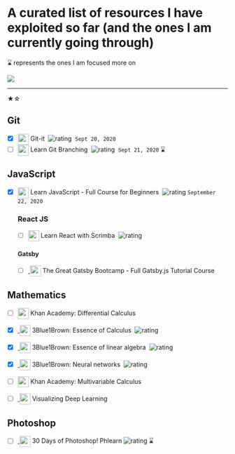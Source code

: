 # A curated list of resources I have exploited so far (and the ones I am currently going through)

:hourglass: represents the ones I am focused more on 




<img src="https://img.shields.io/github/last-commit/sashankneupane7/grow-with-me?label=Last%20Learned"/>


---
★☆

## Git
- [X] [<img align="center" src="https://cdn.jsdelivr.net/npm/simple-icons@3.0.1/icons/git.svg" alt="sashankneupane" height="25" width="25" />](https://github.com/jlord/git-it-electron#what-to-install) Git-it &nbsp;![rating](https://img.shields.io/badge/★★★★★-brightgreen) &nbsp;`Sept 20, 2020`
- [ ] [<img align="center" src="https://cdn.jsdelivr.net/npm/simple-icons@3.0.1/icons/git.svg" alt="sashankneupane" height="25" width="25" />](https://learngitbranching.js.org/) Learn Git Branching &nbsp;![rating](https://img.shields.io/badge/★★★★★-brightgreen) &nbsp;`Sept 21, 2020` :hourglass:

## JavaScript
- [X] [<img align="center" src="https://cdn.jsdelivr.net/npm/simple-icons@3.0.1/icons/javascript.svg" alt="sashankneupane" height="25" width="25" />](https://www.youtube.com/watch?v=PkZNo7MFNFg) Learn JavaScript - Full Course for Beginners &nbsp;![rating](https://img.shields.io/badge/★★★☆☆-brightgreen) `September 22, 2020` 

    ### React JS
    - [ ] [<img align="center" src="https://cdn.jsdelivr.net/npm/simple-icons@3.0.1/icons/react.svg" alt="sashankneupane" height="25" width="25" />](https://scrimba.com/learn/learnreact) Learn React with Scrimba &nbsp;![rating](https://img.shields.io/badge/★★★★★-brightgreen)
    #### Gatsby 
    - [ ] [ <img align="center" src="https://cdn.jsdelivr.net/npm/simple-icons@3.0.1/icons/gatsby.svg" alt="sashankneupane" height="25" width="25" />](https://www.youtube.com/watch?v=kzWIUX3CpuI) The Great Gatsby Bootcamp - Full Gatsby.js Tutorial Course

## Mathematics
- [ ] [<img align="center" src="https://cdn.jsdelivr.net/npm/simple-icons@3.0.1/icons/khanacademy.svg" alt="sashankneupane" height="25" width="25" />](https://www.khanacademy.org/math/differential-calculus) Khan Academy: Differential Calculus
- [X] [ <img align="center" src="https://cdn.jsdelivr.net/npm/simple-icons@3.0.1/icons/youtube.svg" alt="sashankneupane" height="25" width="25" />](https://www.youtube.com/playlist?list=PLZHQObOWTQDMsr9K-rj53DwVRMYO3t5Yr) 3Blue1Brown: Essence of Calculus &nbsp;![rating](https://img.shields.io/badge/★★★★★-brightgreen)
- [X] [ <img align="center" src="https://cdn.jsdelivr.net/npm/simple-icons@3.0.1/icons/youtube.svg" alt="sashankneupane" height="25" width="25" />](https://www.youtube.com/playlist?list=PLZHQObOWTQDPD3MizzM2xVFitgF8hE_ab) 3Blue1Brown: Essence of linear algebra &nbsp;![rating](https://img.shields.io/badge/★★★★★-brightgreen)
	
- [X] [ <img align="center" src="https://cdn.jsdelivr.net/npm/simple-icons@3.0.1/icons/youtube.svg" alt="sashankneupane" height="25" width="25" />](https://www.youtube.com/playlist?list=PLZHQObOWTQDNU6R1_67000Dx_ZCJB-3pi) 3Blue1Brown: Neural networks &nbsp;![rating](https://img.shields.io/badge/★★★★★-brightgreen)
- [ ] [<img align="center" src="https://cdn.jsdelivr.net/npm/simple-icons@3.0.1/icons/khanacademy.svg" alt="sashankneupane" height="25" width="25" />](https://www.khanacademy.org/math/multivariable-calculus) Khan Academy: Multivariable Calculus
- [ ] [ <img align="center" src="https://cdn.jsdelivr.net/npm/simple-icons@3.0.1/icons/youtube.svg" alt="sashankneupane" height="25" width="25" />](https://www.youtube.com/playlist?list=PLyPKqVSnetmEOp_g_hfabuRAs9ET-shl_) Visualizing Deep Learning


## Photoshop
 - [ ] [ <img align="center" src="https://cdn.jsdelivr.net/npm/simple-icons@3.0.1/icons/youtube.svg" alt="sashankneupane" height="25" width="25" />](https://www.youtube.com/playlist?list=PL7JpMMpENaD3KL_lvmw4eS5U5AD746yKB) 30 Days of Photoshop! Phlearn ![rating](https://img.shields.io/badge/★★★★★-brightgreen)  :hourglass:


